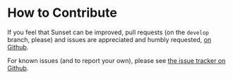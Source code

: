 # How to Contribute

If you feel that Sunset can be improved, pull requests (on the `develop`
branch, please) and issues are appreciated and humbly requested, [on
Github](http://github.com/amdt/sunset).

For known issues (and to report your own), please see [the issue tracker on
Github](http://github.com/amdt/sunset/issues).
